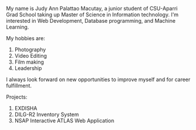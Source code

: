 My name is Judy Ann Palattao Macutay, a junior student of CSU-Aparri Grad School taking up Master of Science in Information technology.
I'm interested in Web Development, Database programming, and Machine Learning.

My hobbies are:
1. Photography
2. Video Editing
3. Film making
4. Leadership

I always look forward on new opportunities to improve myself and for career fulfillment.

Projects:
1. EXDISHA 
2. DILG-R2 Inventory System
3. NSAP Interactive ATLAS Web Application
